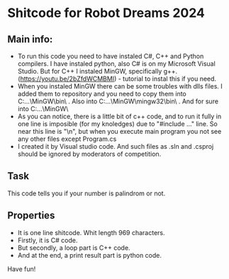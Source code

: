 # Shitcode for Robot Dreams 2024
## Main info:
- To run this code you need to have instaled C#, C++ and Python compilers. I have instaled python, also C# is on my Microsoft Visual Studio. But for C++ I instaled MinGW, specifically g++. (https://youtu.be/2bZfdWCMBMI) - tutorial to instal this if you need.
- When you instaled MinGW there can be some troubles with dlls files. I added them to repository and you need to copy them into C:\...\MinGW\bin\ . Also into C:\...\MinGW\mingw32\bin\ .
And for sure into C:\...\MinGW\
- As you can notice, there is a little bit of c++ code, and to run it fully in one line is imposible (for my knoledges) due to "#include ..." line.
So near this line is "\n", but when you execute main program you not see any other files except Program.cs
- I created it by Visual studio code. And such files as .sln and .csproj should be ignored by moderators of competition.

## Task
This code tells you if your number is palindrom or not.

## Properties
- It is one line shitcode. Whit length 969 characters.
- Firstly, it is C# code.
- But secondly, a loop part is C++ code.
- And at the end, a print result part is python code.

Have fun!
